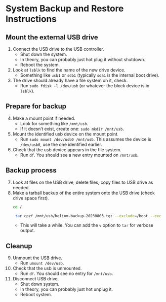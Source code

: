 
# System Backup and Restore Instructions

## Mount the external USB drive
1. Connect the USB drive to the USB controller.
    - Shut down the system. 
    - In theory, you can probably just hot plug it without shutdown.
    - Reboot the system.
2. Look at `lsblk` to find the name of the new drive device. 
    - Something like `usb1` or `sdb1` (typically `sda1` is the internal boot drive).
3. The drive should already have a file system on it, check.
    - Run `sudo fdisk -l /dev/usb` (or whatever the block device is in `lsblk`).

## Prepare for backup
4. Make a mount point if needed.
   - Look for something like `/mnt/usb`.
   - If it doesn’t exist, create one: `sudo mkdir /mnt/usb`.
5. Mount the identified usb device on the mount point.
   - Run `sudo mount /dev/usb0 /mnt/usb`. This assumes the device is `/dev/usb0`, use the one identified earlier.
6. Check that the usb device appears in the file system.
   - Run `df`. You should see a new entry mounted on `/mnt/usb`.

## Backup process
7. Look at files on the USB drive, delete files, copy files to USB drive as needed.
8. Make a tarball backup of the entire system onto the USB drive (check drive space first).
    ```bash
    cd /
    ```
    ```bash
     tar cpzf /mnt/usb/helium-backup-20230803.tgz --exclude=/boot --exclude=/dev --exclude=/proc --exclude=/run --exclude=/var/cache/apt --exclude=/mnt
    ```
    - This will take a while. You can add the `v` option to `tar` for verbose output.

## Cleanup
9. Unmount the USB drive.
    - Run `umount /dev/usb`.
10. Check that the usb is unmounted.
    - Run `df`. You should see no entry for `/mnt/usb`.
11. Disconnect USB drive.
    - Shut down system.
    - In theory, you can probably just hot unplug it.
    - Reboot system.

